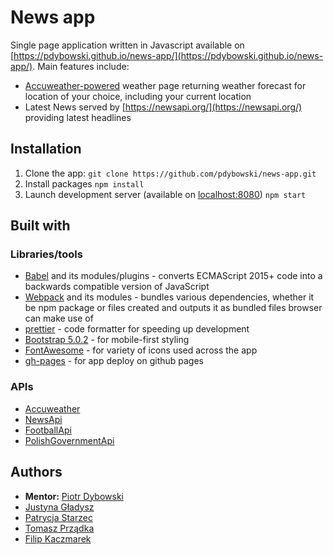 # News app

Single page application written in Javascript available on [https://pdybowski.github.io/news-app/](https://pdybowski.github.io/news-app/). Main features include:

-   [Accuweather-powered](https://www.accuweather.com/) weather page returning weather forecast for location of your choice, including your current location
-   Latest News served by [https://newsapi.org/](https://newsapi.org/) providing latest headlines

## Installation

1. Clone the app:
   `git clone https://github.com/pdybowski/news-app.git`
2. Install packages
   `npm install`
3. Launch development server (available on [localhost:8080](http://localhost:8080/))
   `npm start`

## Built with

### Libraries/tools

-   [Babel](https://babeljs.io/) and its modules/plugins - converts ECMAScript 2015+ code into a backwards compatible version of JavaScript
-   [Webpack](https://webpack.js.org/) and its modules - bundles various dependencies, whether it be npm package or files created and outputs it as bundled files browser can make use of
-   [prettier](https://prettier.io/) - code formatter for speeding up development
-   [Bootstrap 5.0.2](https://getbootstrap.com/) - for mobile-first styling
-   [FontAwesome](https://fontawesome.com/) - for variety of icons used across the app
-   [gh-pages](https://pages.github.com/) - for app deploy on github pages

### APIs

-   [Accuweather](https://www.accuweather.com/)
-   [NewsApi](https://newsapi.org/)
-   [FootballApi](https://github.com/azharimm/football-standings-api)
-   [PolishGovernmentApi](https://dane.gov.pl/en)

## Authors

-   **Mentor:** [Piotr Dybowski](https://github.com/pdybowski)
-   [Justyna Gładysz](https://github.com/jusgladysz)
-   [Patrycja Starzec](https://github.com/patrycjastarzec)
-   [Tomasz Prządka](https://github.com/altNameForStudying)
-   [Filip Kaczmarek](https://github.com/FilipKaczmarek)
